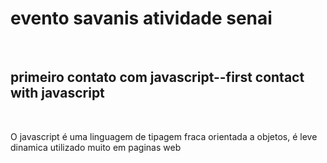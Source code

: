 
<h1 align-items center>evento savanis atividade senai</h1>
</br>
<h2 align-items center>primeiro contato com javascript--first contact with javascript</h2></br>
<p align-items center>O javascript é uma linguagem de tipagem fraca orientada a objetos, é leve dinamica utilizado muito em paginas web</p>
